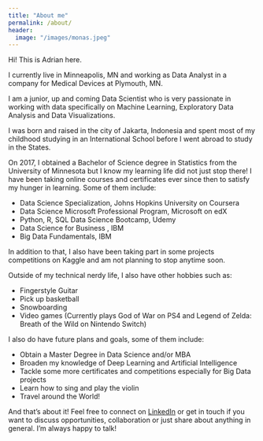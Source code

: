 ```yaml
---
title: "About me"
permalink: /about/
header:
  image: "/images/monas.jpeg"
---
```


Hi! This is Adrian here.

I currently live in Minneapolis, MN and working as Data Analyst in a company for Medical Devices at Plymouth, MN.

I am a junior, up and coming Data Scientist who is very passionate in working with data specifically on Machine Learning, Exploratory Data Analysis and Data Visualizations.

I was born and raised in the city of Jakarta, Indonesia and spent most of my childhood studying in an International School before I went abroad to study in the States.

On 2017, I obtained a Bachelor of Science degree in Statistics from the University of Minnesota but I know my learning life did not just stop there! I have been taking online courses and certificates ever since then to satisfy my hunger in learning. Some of them include:

- Data Science Specialization, Johns Hopkins University on Coursera
- Data Science Microsoft Professional Program, Microsoft on edX
- Python, R, SQL Data Science Bootcamp, Udemy
- Data Science for Business , IBM
- Big Data Fundamentals, IBM

In addition to that, I also have been taking part in some projects competitions on Kaggle and am not planning to stop anytime soon.

Outside of my technical nerdy life, I also have other hobbies such as:

- Fingerstyle Guitar
- Pick up basketball
- Snowboarding
- Video games (Currently plays God of War on PS4 and Legend of Zelda: Breath of the Wild on Nintendo Switch)

I also do have future plans and goals, some of them include:

- Obtain a Master Degree in Data Science and/or MBA
- Broaden my knowledge of Deep Learning and Artificial Intelligence
- Tackle some more certificates and competitions especially for Big Data projects
- Learn how to sing and play the violin
- Travel around the World!

And that’s about it! Feel free to connect on [LinkedIn](https://www.linkedin.com/in/adrian-r-angkawijaya-717b53161/) or get in touch if you want to discuss opportunities, collaboration or just share about anything in general. I’m always happy to talk!
